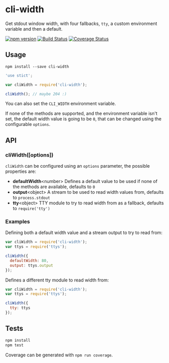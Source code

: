 cli-width
=========

Get stdout window width, with four fallbacks, `tty`, a custom environment variable and then a default.

[![npm version](https://badge.fury.io/js/cli-width.svg)](http://badge.fury.io/js/cli-width)
[![Build Status](https://travis-ci.org/knownasilya/cli-width.svg)](https://travis-ci.org/knownasilya/cli-width)
[![Coverage Status](https://coveralls.io/repos/knownasilya/cli-width/badge.svg?branch=master&service=github)](https://coveralls.io/github/knownasilya/cli-width?branch=master)

## Usage

```
npm install --save cli-width
```

```js
'use stict';

var cliWidth = require('cli-width');

cliWidth(); // maybe 204 :)
```

You can also set the `CLI_WIDTH` environment variable.

If none of the methods are supported, and the environment variable isn't set,
the default width value is going to be `0`, that can be changed using the configurable `options`.

## API

### cliWidth([options])

`cliWidth` can be configured using an `options` parameter, the possible properties are:

- **defaultWidth**\<number\> Defines a default value to be used if none of the methods are available, defaults to `0`
- **output**\<object\> A stream to be used to read width values from, defaults to `process.stdout`
- **tty**\<object\> TTY module to try to read width from as a fallback, defaults to `require('tty')`


### Examples

Defining both a default width value and a stream output to try to read from:

```js
var cliWidth = require('cli-width');
var ttys = require('ttys');

cliWidth({
  defaultWidth: 80,
  output: ttys.output
});
```

Defines a different tty module to read width from:

```js
var cliWidth = require('cli-width');
var ttys = require('ttys');

cliWidth({
  tty: ttys
});
```

## Tests

```bash
npm install
npm test
```

Coverage can be generated with `npm run coverage`.
